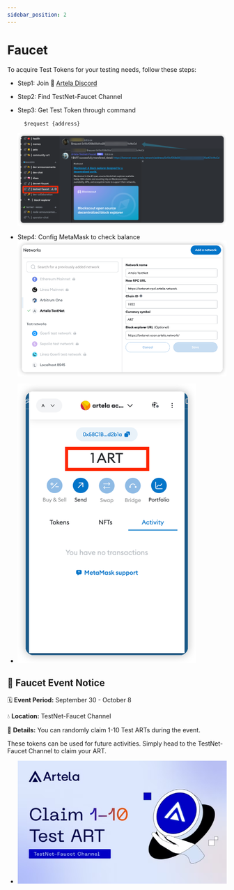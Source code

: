 ```yaml
---
sidebar_position: 2
---
```


# Faucet

To acquire Test Tokens for your testing needs, follow these steps:

* Step1: Join 🚰 [Artela Discord ](https://discord.com/invite/artelanetwork)

* Step2: Find TestNet-Faucet Channel

* Step3: Get Test Token through command
  ```shell
    $request {address}
  ```
    ![img_1.png](img_1.png)

* Step4: Config MetaMask to check balance
  ![img.png](img_4.png)

* ![img.png](img.png)


## 📢 **Faucet Event Notice**

🗓 **Event Period:** September 30 - October 8

💧 **Location:** TestNet-Faucet Channel

🎁 **Details:** You can randomly claim 1-10 Test ARTs during the event.

These tokens can be used for future activities. Simply head to the TestNet-Faucet Channel to claim your ART.

* ![img_2.png](img_2.png)